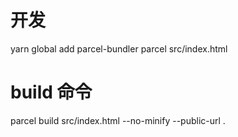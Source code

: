 # 开发

yarn global add parcel-bundler
parcel src/index.html

# build 命令
parcel build src/index.html --no-minify --public-url .
